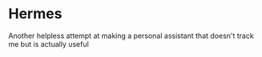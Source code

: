 # Hermes
Another helpless attempt at making a personal assistant that doesn't track me but is actually useful

